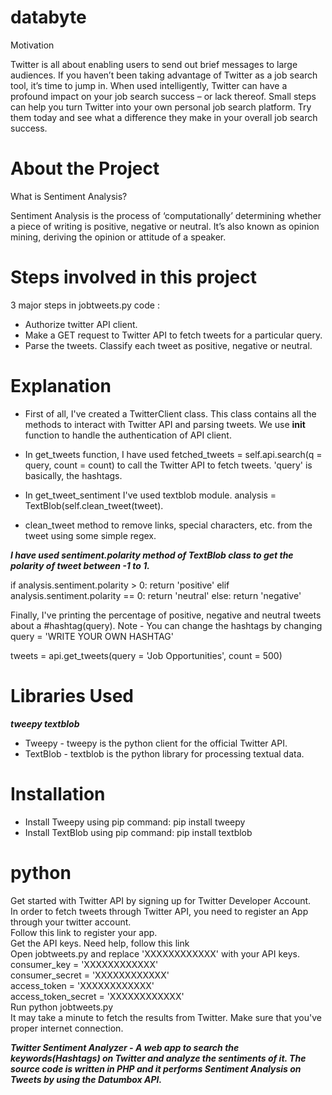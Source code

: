 # databyte

Motivation

Twitter is all about enabling users to send out brief messages to large audiences. If you haven’t been taking advantage of Twitter as a job search tool, it’s time to jump in. When used intelligently, Twitter can have a profound impact on your job search success – or lack thereof. Small steps can help you turn Twitter into your own personal job search platform. Try them today and see what a difference they make in your overall job search success.

# About the Project

What is Sentiment Analysis?

Sentiment Analysis is the process of ‘computationally’ determining whether a piece of writing is positive, negative or neutral. It’s also known as opinion mining, deriving the opinion or attitude of a speaker.

# Steps involved in this project

3 major steps in jobtweets.py code :

* Authorize twitter API client.
* Make a GET request to Twitter API to fetch tweets for a particular query.
* Parse the tweets. Classify each tweet as positive, negative or neutral.


# Explanation

* First of all, I've created a TwitterClient class. This class contains all the methods to interact with Twitter API and parsing tweets. We use __init__ function to handle the authentication of API client.

* In get_tweets function, I have used fetched_tweets = self.api.search(q = query, count = count) to call the Twitter API to fetch tweets. 'query' is basically, the hashtags.

* In get_tweet_sentiment I've used textblob module. analysis = TextBlob(self.clean_tweet(tweet).

* clean_tweet method to remove links, special characters, etc. from the tweet using some simple regex.

***I have used sentiment.polarity method of TextBlob class to get the polarity of tweet between -1 to 1.***

if analysis.sentiment.polarity > 0:
       return 'positive'
elif analysis.sentiment.polarity == 0:
       return 'neutral'
else:
       return 'negative'
       
Finally, I've printing the percentage of positive, negative and neutral tweets about a #hashtag(query).
Note - You can change the hashtags by changing query = 'WRITE YOUR OWN HASHTAG'

tweets = api.get_tweets(query = 'Job Opportunities', count = 500)

# Libraries Used

***tweepy textblob***

* Tweepy - tweepy is the python client for the official Twitter API.
* TextBlob - textblob is the python library for processing textual data.

# Installation

* Install Tweepy using pip command: pip install tweepy
* Install TextBlob using pip command: pip install textblob

# python

Get started with Twitter API by signing up for Twitter Developer Account.<br/>
In order to fetch tweets through Twitter API, you need to register an App through your twitter account.<br/>
Follow this link to register your app.<br/>
Get the API keys. Need help, follow this link <br/>
Open jobtweets.py and replace 'XXXXXXXXXXXX' with your API keys.<br/>
        consumer_key = 'XXXXXXXXXXXX'<br/>
        consumer_secret = 'XXXXXXXXXXXX'<br/>
        access_token = 'XXXXXXXXXXXX'<br/>
        access_token_secret = 'XXXXXXXXXXXX'<br/>
Run python jobtweets.py <br/>
It may take a minute to fetch the results from Twitter. Make sure that you've proper internet connection.<br/>



***Twitter Sentiment Analyzer - A web app to search the keywords(Hashtags) on Twitter and analyze the sentiments of it. The source code is written in PHP and it performs Sentiment Analysis on Tweets by using the Datumbox API.***
